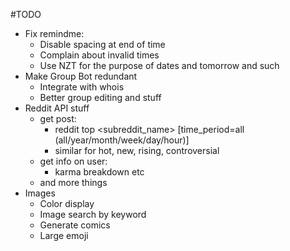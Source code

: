 #TODO
- Fix remindme:
    - Disable spacing at end of time
    - Complain about invalid times
    - Use NZT for the purpose of dates and tomorrow and such
- Make Group Bot redundant
    - Integrate with whois
    - Better group editing and stuff
- Reddit API stuff
    - get post:
        - reddit top <subreddit_name> [time_period=all (all/year/month/week/day/hour)]
        - similar for hot, new, rising, controversial
    - get info on user:
        - karma breakdown etc
    - and more things
- Images
    - Color display
    - Image search by keyword
    - Generate comics
    - Large emoji
